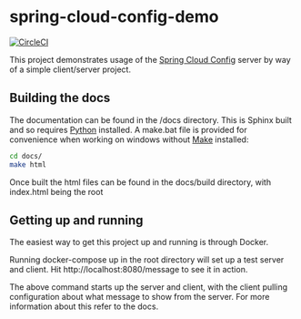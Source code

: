 # spring-cloud-config-demo
[![CircleCI](https://circleci.com/gh/mattztech/spring-cloud-config-demo/tree/master.svg?style=svg)](https://circleci.com/gh/mattztech/spring-cloud-config-demo/tree/master)

This project demonstrates usage of the [Spring Cloud Config](https://cloud.spring.io/spring-cloud-config/) server by way of a simple client/server project.

## Building the docs

The documentation can be found in the /docs directory. This is Sphinx built and so requires [Python](https://www.python.org/) installed. A make.bat file is provided for convenience when working on windows without [Make](http://gnuwin32.sourceforge.net/packages/make.htm) installed:

```bash
cd docs/
make html
```

Once built the html files can be found in the docs/build directory, with index.html being the root

## Getting up and running

The easiest way to get this project up and running is through Docker. 

Running docker-compose up in the root directory will set up a test server and client. Hit http://localhost:8080/message to see it in action.

The above command starts up the server and client, with the client pulling configuration about what message to show from the server. For more information about this refer to the docs.
